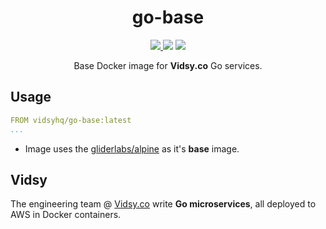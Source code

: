 <h1 align="center">go-base</h1>

<p align="center">
  <a href="https://circleci.com/gh/vidsy/go-base" target="_blank">
    <img src="https://img.shields.io/circleci/project/vidsy/go-base.svg?maxAge=2592000">
  </a>
  <img src="https://img.shields.io/docker/stars/vidsyhq/go-base.svg?maxAge=2592000">
  <img src="https://img.shields.io/docker/pulls/vidsyhq/go-base.svg?maxAge=2592000">
</p>

<p align="center">
  Base Docker image for <b>Vidsy.co</b> Go services.
</p>

## Usage

```yaml
FROM vidsyhq/go-base:latest
...
```
- Image uses the [gliderlabs/alpine](https://github.com/gliderlabs/docker-alpine) as it's **base** image.

## Vidsy

The engineering team @ [Vidsy.co](http://brands.vidsy.co) write **Go microservices**, all deployed to AWS in Docker containers.
